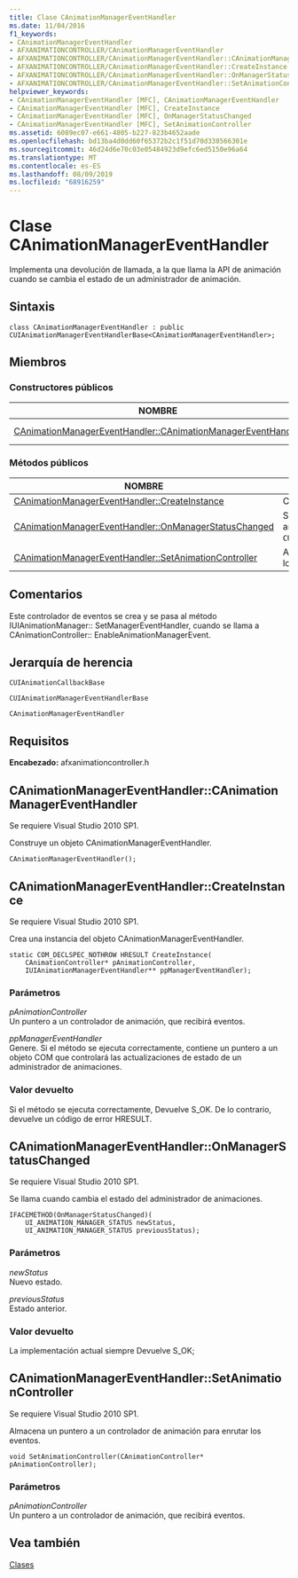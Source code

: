 ```yaml
---
title: Clase CAnimationManagerEventHandler
ms.date: 11/04/2016
f1_keywords:
- CAnimationManagerEventHandler
- AFXANIMATIONCONTROLLER/CAnimationManagerEventHandler
- AFXANIMATIONCONTROLLER/CAnimationManagerEventHandler::CAnimationManagerEventHandler
- AFXANIMATIONCONTROLLER/CAnimationManagerEventHandler::CreateInstance
- AFXANIMATIONCONTROLLER/CAnimationManagerEventHandler::OnManagerStatusChanged
- AFXANIMATIONCONTROLLER/CAnimationManagerEventHandler::SetAnimationController
helpviewer_keywords:
- CAnimationManagerEventHandler [MFC], CAnimationManagerEventHandler
- CAnimationManagerEventHandler [MFC], CreateInstance
- CAnimationManagerEventHandler [MFC], OnManagerStatusChanged
- CAnimationManagerEventHandler [MFC], SetAnimationController
ms.assetid: 6089ec07-e661-4805-b227-823b4652aade
ms.openlocfilehash: bd13ba4d0dd60f65372b2c1f51d70d338566301e
ms.sourcegitcommit: 46d24d6e70c03e05484923d9efc6ed5150e96a64
ms.translationtype: MT
ms.contentlocale: es-ES
ms.lasthandoff: 08/09/2019
ms.locfileid: "68916259"
---
```

# <a name="canimationmanagereventhandler-class"></a>Clase CAnimationManagerEventHandler

Implementa una devolución de llamada, a la que llama la API de animación cuando se cambia el estado de un administrador de animación.

## <a name="syntax"></a>Sintaxis

```
class CAnimationManagerEventHandler : public CUIAnimationManagerEventHandlerBase<CAnimationManagerEventHandler>;
```

## <a name="members"></a>Miembros

### <a name="public-constructors"></a>Constructores públicos

|NOMBRE|DESCRIPCIÓN|
|----------|-----------------|
|[CAnimationManagerEventHandler::CAnimationManagerEventHandler](#canimationmanagereventhandler)|Construye un objeto `CAnimationManagerEventHandler`.|

### <a name="public-methods"></a>Métodos públicos

|NOMBRE|DESCRIPCIÓN|
|----------|-----------------|
|[CAnimationManagerEventHandler::CreateInstance](#createinstance)|Crea una instancia del `CAnimationManagerEventHandler` objeto.|
|[CAnimationManagerEventHandler::OnManagerStatusChanged](#onmanagerstatuschanged)|Se llama cuando cambia el estado del administrador de animaciones. (Invalida `CUIAnimationManagerEventHandlerBase::OnManagerStatusChanged`).|
|[CAnimationManagerEventHandler::SetAnimationController](#setanimationcontroller)|Almacena un puntero a un controlador de animación para enrutar los eventos.|

## <a name="remarks"></a>Comentarios

Este controlador de eventos se crea y se pasa al método IUIAnimationManager:: SetManagerEventHandler, cuando se llama a CAnimationController:: EnableAnimationManagerEvent.

## <a name="inheritance-hierarchy"></a>Jerarquía de herencia

`CUIAnimationCallbackBase`

`CUIAnimationManagerEventHandlerBase`

`CAnimationManagerEventHandler`

## <a name="requirements"></a>Requisitos

**Encabezado:** afxanimationcontroller.h

##  <a name="canimationmanagereventhandler"></a>  CAnimationManagerEventHandler::CAnimationManagerEventHandler

Se requiere Visual Studio 2010 SP1.

Construye un objeto CAnimationManagerEventHandler.

```
CAnimationManagerEventHandler();
```

##  <a name="createinstance"></a>  CAnimationManagerEventHandler::CreateInstance

Se requiere Visual Studio 2010 SP1.

Crea una instancia del objeto CAnimationManagerEventHandler.

```
static COM_DECLSPEC_NOTHROW HRESULT CreateInstance(
    CAnimationController* pAnimationController,
    IUIAnimationManagerEventHandler** ppManagerEventHandler);
```

### <a name="parameters"></a>Parámetros

*pAnimationController*<br/>
Un puntero a un controlador de animación, que recibirá eventos.

*ppManagerEventHandler*<br/>
Genere. Si el método se ejecuta correctamente, contiene un puntero a un objeto COM que controlará las actualizaciones de estado de un administrador de animaciones.

### <a name="return-value"></a>Valor devuelto

Si el método se ejecuta correctamente, Devuelve S_OK. De lo contrario, devuelve un código de error HRESULT.

##  <a name="onmanagerstatuschanged"></a>  CAnimationManagerEventHandler::OnManagerStatusChanged

Se requiere Visual Studio 2010 SP1.

Se llama cuando cambia el estado del administrador de animaciones.

```
IFACEMETHOD(OnManagerStatusChanged)(
    UI_ANIMATION_MANAGER_STATUS newStatus,
    UI_ANIMATION_MANAGER_STATUS previousStatus);
```

### <a name="parameters"></a>Parámetros

*newStatus*<br/>
Nuevo estado.

*previousStatus*<br/>
Estado anterior.

### <a name="return-value"></a>Valor devuelto

La implementación actual siempre Devuelve S_OK;

##  <a name="setanimationcontroller"></a>  CAnimationManagerEventHandler::SetAnimationController

Se requiere Visual Studio 2010 SP1.

Almacena un puntero a un controlador de animación para enrutar los eventos.

```
void SetAnimationController(CAnimationController* pAnimationController);
```

### <a name="parameters"></a>Parámetros

*pAnimationController*<br/>
Un puntero a un controlador de animación, que recibirá eventos.

## <a name="see-also"></a>Vea también

[Clases](../../mfc/reference/mfc-classes.md)
